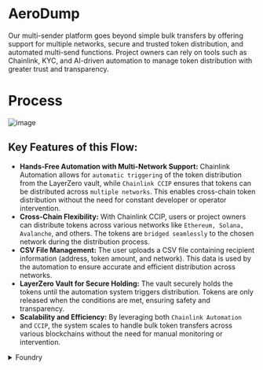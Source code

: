 # AeroDump
Our multi-sender platform goes beyond simple bulk transfers by offering support for multiple networks, secure and trusted token distribution, and automated multi-send functions. Project owners can rely on tools such as Chainlink, KYC, and AI-driven automation to manage token distribution with greater trust and transparency.

# Process
![image](https://github.com/user-attachments/assets/e42cce5a-4601-4c80-af1d-5902c02936e8)

## Key Features of this Flow:
- **Hands-Free Automation with Multi-Network Support:** Chainlink Automation allows for `automatic triggering` of the token distribution from the LayerZero vault, while `Chainlink CCIP` ensures that tokens can be distributed across `multiple networks`. This enables cross-chain token distribution without the need for constant developer or operator intervention.
- **Cross-Chain Flexibility:** With Chainlink CCIP, users or project owners can distribute tokens across various networks like `Ethereum, Solana, Avalanche`, and others. The tokens are `bridged seamlessly` to the chosen network during the distribution process.
- **CSV File Management:** The user uploads a CSV file containing recipient information (address, token amount, and network). This data is used by the automation to ensure accurate and efficient distribution across networks.
- **LayerZero Vault for Secure Holding:** The vault securely holds the tokens until the automation system triggers distribution. Tokens are only released when the conditions are met, ensuring safety and transparency.
- **Scalability and Efficiency:** By leveraging both `Chainlink Automation` and `CCIP`, the system scales to handle bulk token transfers across various blockchains without the need for manual monitoring or intervention.

<details>
<summary>
  Foundry
</summary>
<div markdown="1">

  **Foundry is a blazing fast, portable and modular toolkit for Ethereum application development written in Rust.**

Foundry consists of:

-   **Forge**: Ethereum testing framework (like Truffle, Hardhat and DappTools).
-   **Cast**: Swiss army knife for interacting with EVM smart contracts, sending transactions and getting chain data.
-   **Anvil**: Local Ethereum node, akin to Ganache, Hardhat Network.
-   **Chisel**: Fast, utilitarian, and verbose solidity REPL.

## Documentation

https://book.getfoundry.sh/

## Usage

### Build

```shell
$ forge build
```

### Test

```shell
$ forge test
```

### Format

```shell
$ forge fmt
```

### Gas Snapshots

```shell
$ forge snapshot
```

### Anvil

```shell
$ anvil
```

### Deploy

```shell
$ forge script script/Counter.s.sol:CounterScript --rpc-url <your_rpc_url> --private-key <your_private_key>
```

### Cast

```shell
$ cast <subcommand>
```

### Help

```shell
$ forge --help
$ anvil --help
$ cast --help
```
</div>
</details>


